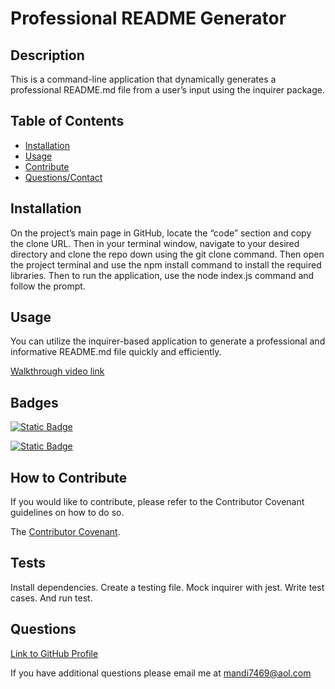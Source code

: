 # Professional README Generator

  
  
## Description

This is a command-line application that dynamically generates a professional README.md file from a user’s input using the inquirer package.

## Table of Contents

- [Installation](#installation)
- [Usage](#usage)
- [Contribute](#contribute)
- [Questions/Contact](#questions)

## Installation

On the project’s main page in GitHub, locate the “code” section and copy the clone URL. Then in your terminal window, navigate to your desired directory and clone the repo down using the git clone <url> command. Then open the project terminal and use the npm install command to install the required libraries. Then to run the application, use the node index.js command and follow the prompt.

## Usage

You can utilize the inquirer-based application to generate a professional and informative README.md file quickly and efficiently.

[Walkthrough video link](https://drive.google.com/file/d/1jEt74recfU3KHMRWiywh5kd4xWIzmTDj/view?usp=sharing)
    

## Badges

[![Static Badge](https://img.shields.io/badge/npm_inquirer-8.2.4-green)](https://www.npmjs.com/package/inquirer#installation)

[![Static Badge](https://img.shields.io/badge/GitHub-mandi7469-blue)](https://github.com/mandi7469)



## How to Contribute

If you would like to contribute, please refer to the Contributor Covenant guidelines on how to do so.

The [Contributor Covenant](https://www.contributor-covenant.org/).

## Tests

Install dependencies. Create a testing file. Mock inquirer with jest. Write test cases. And run test.

## Questions

[Link to GitHub Profile](https://github.com/mandi7469)

If you have additional questions please email me at mandi7469@aol.com

